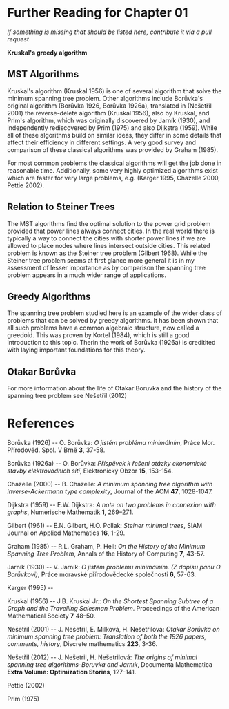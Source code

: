# Further Reading for Chapter 01
*If something is missing that should be listed here, contribute it via a pull request*

**Kruskal's greedy algorithm**

## MST Algorithms
Kruskal's algorithm (Kruskal 1956) is one of several algorithm that solve the minimum spanning tree problem. Other algorithms include Borůvka's original algorithm (Borůvka 1926, Borůvka 1926a), translated in (Nešetřil 2001) the reverse-delete algorithm (Kruskal 1956), also by Kruskal, and Prim's algorithm, which was originally discovered by Jarník (1930), and independently rediscovered by Prim (1975)  and also Dijkstra (1959).  While all of these algorithms build on similar ideas, they differ in some details that affect their efficiency in different settings. A very good survey and comparison of these classical algorithms was provided by Graham (1985). 

For most common problems the classical algorithms will get the job done in reasonable time. Additionally, some very highly optimized algorithms exist which are faster for very large problems, e.g. (Karger 1995, Chazelle 2000, Pettie 2002).

## Relation to Steiner Trees
The MST algorithms find the optimal solution to the power grid problem provided that power lines always connect cities. In the real world there is typically a way to connect the cities with shorter power lines if we are allowed to place nodes where lines intersect outside cities. This related problem is known as the Steiner tree problem (Gilbert 1968). While the Steiner tree problem seems at first glance more general it is in my assessment of lesser importance as by comparison the spanning tree problem appears in a much wider range of applications. 

## Greedy Algorithms
The spanning tree problem studied here is an example of the wider class of problems that can be solved by greedy algorithms. It has been shown that all such problems have a common algebraic structure, now called a greedoid. This was proven by Kortel (1984), which is still a good introduction to this topic. Therin the work of Borůvka (1926a) is creditited with laying important foundations for this theory.  

## Otakar Borůvka 
For more information about the life of Otakar Boruvka and the history of the spanning tree problem see Nešetřil (2012) 

# References

Borůvka (1926) -- O. Borůvka: *O jistém problému minimálním*, Práce Mor. Přírodověd. Spol. V Brně **3**, 37-58.  

Borůvka (1926a) -- O. Borůvka: *Příspěvek k řešení otázky ekonomické stavby elektrovodních sítí*, Elektronický Obzor **15**, 153–154. 

Chazelle (2000) -- B. Chazelle: *A minimum spanning tree algorithm with inverse-Ackermann type complexity*, Journal of the ACM **47**, 1028-1047.

Dijkstra (1959) -- E.W. Dijkstra: *A note on two problems in connexion with graphs*, Numerische Mathematik **1**, 269–271. 

Gilbert (1961) -- E.N. Gilbert, H.O. Pollak: *Steiner minimal trees*, SIAM Journal on Applied Mathematics **16**, 1-29.

Graham (1985) -- R.L. Graham, P. Hell: *On the History of the Minimum Spanning Tree Problem*, Annals of the History of Computing **7**, 43-57.  

Jarník (1930) -- V. Jarník: *O jistém problému minimálním. (Z dopisu panu O. Borůvkovi)*, Práce moravské přírodovědecké společnosti **6**, 57-63.

Karger (1995) -- 

Kruskal (1956) -- J.B. Kruskal Jr.: *On the Shortest Spanning Subtree of a Graph and the Travelling Salesman Problem*. Proceedings of the  American Mathematical Society **7** 48–50.

Nešetřil (2001) -- J. Nešetřil, E. Milková, H. Nešetřilová: *Otakar Borůvka on minimum spanning tree problem: Translation of both the 1926 papers, comments, history*, Discrete mathematics **223**, 3-36.

Nešetřil (2012) -- J. Nešetril, H. Nešetrilová: *The origins of minimal spanning tree algorithms–Boruvka and Jarnık*, Documenta Mathematica **Extra Volume: Optimization Stories**, 127-141.

Pettie (2002)

Prim (1975) 
